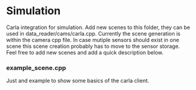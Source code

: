 # Simulation

Carla integration for simulation. Add new scenes to this folder, they can be used in data_reader/cams/carla.cpp. Currently the scene generation is within the camera cpp file. In case mutiple sensors should exist in one scene this scene creation probably has to move to the sensor storage.</br>
Feel free to add new scenes and add a quick description below.

### example_scene.cpp
Just and example to show some basics of the carla client.
